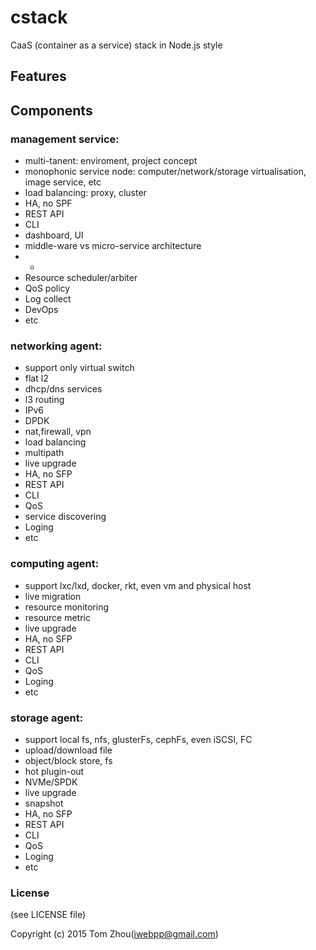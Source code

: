 # cstack
CaaS (container as a service) stack in Node.js style

## Features


## Components

### management service:
- multi-tanent: enviroment, project concept
- monophonic service node: computer/network/storage virtualisation, image service, etc
- load balancing: proxy, cluster
- HA, no SPF
- REST API
- CLI
- dashboard, UI
- middle-ware vs micro-service architecture 
- -
- Resource scheduler/arbiter
- QoS policy
- Log collect
- DevOps
- etc

### networking agent: 
- support only virtual switch
- flat l2
- dhcp/dns services
- l3 routing
- IPv6
- DPDK
- nat,firewall, vpn
- load balancing
- multipath
- live upgrade
- HA, no SFP
- REST API
- CLI
- QoS
- service discovering
- Loging
- etc

### computing agent: 
- support lxc/lxd, docker, rkt, even vm and physical host
- live migration
- resource monitoring
- resource metric
- live upgrade
- HA, no SFP
- REST API
- CLI
- QoS
- Loging
- etc

### storage agent:
- support local fs, nfs, glusterFs, cephFs, even iSCSI, FC
- upload/download file
- object/block store, fs
- hot plugin-out
- NVMe/SPDK
- live upgrade
- snapshot
- HA, no SFP
- REST API
- CLI
- QoS
- Loging
- etc


### License

(see LICENSE file)

Copyright (c) 2015 Tom Zhou(iwebpp@gmail.com)


